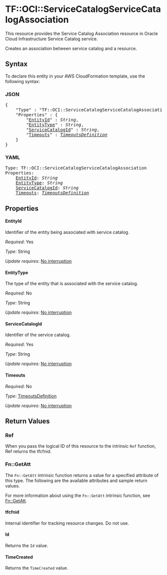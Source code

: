 # TF::OCI::ServiceCatalogServiceCatalogAssociation

This resource provides the Service Catalog Association resource in Oracle Cloud Infrastructure Service Catalog service.

Creates an association between service catalog and a resource.

## Syntax

To declare this entity in your AWS CloudFormation template, use the following syntax:

### JSON

<pre>
{
    "Type" : "TF::OCI::ServiceCatalogServiceCatalogAssociation",
    "Properties" : {
        "<a href="#entityid" title="EntityId">EntityId</a>" : <i>String</i>,
        "<a href="#entitytype" title="EntityType">EntityType</a>" : <i>String</i>,
        "<a href="#servicecatalogid" title="ServiceCatalogId">ServiceCatalogId</a>" : <i>String</i>,
        "<a href="#timeouts" title="Timeouts">Timeouts</a>" : <i><a href="timeoutsdefinition.md">TimeoutsDefinition</a></i>
    }
}
</pre>

### YAML

<pre>
Type: TF::OCI::ServiceCatalogServiceCatalogAssociation
Properties:
    <a href="#entityid" title="EntityId">EntityId</a>: <i>String</i>
    <a href="#entitytype" title="EntityType">EntityType</a>: <i>String</i>
    <a href="#servicecatalogid" title="ServiceCatalogId">ServiceCatalogId</a>: <i>String</i>
    <a href="#timeouts" title="Timeouts">Timeouts</a>: <i><a href="timeoutsdefinition.md">TimeoutsDefinition</a></i>
</pre>

## Properties

#### EntityId

Identifier of the entity being associated with service catalog.

_Required_: Yes

_Type_: String

_Update requires_: [No interruption](https://docs.aws.amazon.com/AWSCloudFormation/latest/UserGuide/using-cfn-updating-stacks-update-behaviors.html#update-no-interrupt)

#### EntityType

The type of the entity that is associated with the service catalog.

_Required_: No

_Type_: String

_Update requires_: [No interruption](https://docs.aws.amazon.com/AWSCloudFormation/latest/UserGuide/using-cfn-updating-stacks-update-behaviors.html#update-no-interrupt)

#### ServiceCatalogId

Identifier of the service catalog.

_Required_: Yes

_Type_: String

_Update requires_: [No interruption](https://docs.aws.amazon.com/AWSCloudFormation/latest/UserGuide/using-cfn-updating-stacks-update-behaviors.html#update-no-interrupt)

#### Timeouts

_Required_: No

_Type_: <a href="timeoutsdefinition.md">TimeoutsDefinition</a>

_Update requires_: [No interruption](https://docs.aws.amazon.com/AWSCloudFormation/latest/UserGuide/using-cfn-updating-stacks-update-behaviors.html#update-no-interrupt)

## Return Values

### Ref

When you pass the logical ID of this resource to the intrinsic `Ref` function, Ref returns the tfcfnid.

### Fn::GetAtt

The `Fn::GetAtt` intrinsic function returns a value for a specified attribute of this type. The following are the available attributes and sample return values.

For more information about using the `Fn::GetAtt` intrinsic function, see [Fn::GetAtt](https://docs.aws.amazon.com/AWSCloudFormation/latest/UserGuide/intrinsic-function-reference-getatt.html).

#### tfcfnid

Internal identifier for tracking resource changes. Do not use.

#### Id

Returns the <code>Id</code> value.

#### TimeCreated

Returns the <code>TimeCreated</code> value.

